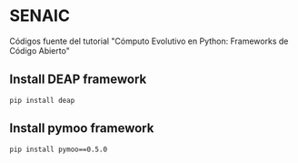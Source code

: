 # SENAIC 
Códigos fuente del tutorial "Cómputo Evolutivo en Python: Frameworks de Código Abierto"

## Install DEAP framework
```
pip install deap
```

## Install pymoo framework
```
pip install pymoo==0.5.0
```
